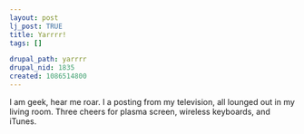 ```yaml
--- 
layout: post
lj_post: TRUE
title: Yarrrr!
tags: []

drupal_path: yarrrr
drupal_nid: 1835
created: 1086514800
---
```

I am geek, hear me roar. I a posting from my television, all lounged out in my living room. Three cheers for plasma screen, wireless keyboards, and iTunes.
